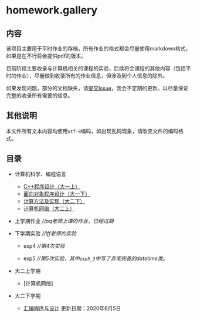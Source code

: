 # homework.gallery

## 内容

该项目主要用于平时作业的存档，所有作业的格式都会尽量使用markdown格式，如果是在不行将会提供pdf的版本。

目前阶段主要收录与计算机相关的课程的实验，后续将会课程的其他内容（包括平时的作业），尽量做到收录所有的作业信息，但涉及到个人信息的除外。

如果发现问题，部分的文档缺失，请[提交Issue](https://github.com/h1542462994/homework.gallery/issues)，我会不定期的更新。以尽量保证完整的收录所有需要的信息。

## 其他说明

本文件所有文本内容均使用`utf-8`编码，如出现乱码现象，请改变文件的编码格式。

## 目录

- 计算机科学、编程语言
  - [C++程序设计（大一上）](./computer%20science/cppfirst/index.md)
  - [面向对象程序设计（大一下）](./computer%20science/cppobj/index.md)
  - [计算方法及实现（大二下）](./computer%20science/caclulate_method/index.md)
  - [计算机网络（大二上）](./computer%20science/net/index.md)

- 上学期作业  *//pq老师上课的作业，已经过期*

- 下学期实验  *//lff老师的实验*
    
    - exp4 *//第4次实验*

    - exp5 *//第5次实验，其中`exp5_3`中写了非常完善的datetime类。*

- 大二上学期
  - [计算机网络]
- 大二下学期
  - [汇编程序与设计](./.asm/index.md) 更新日期：2020年6月5日
